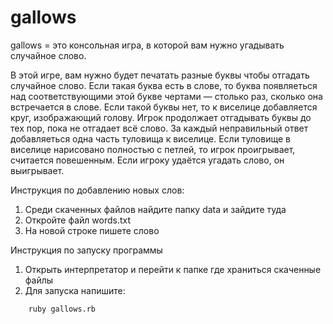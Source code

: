 # gallows

gallows = это консольная игра, в которой вам нужно угадывать случайное слово.

В этой игре, вам нужно будет печатать разные буквы чтобы отгадать случайное слово. 
Если такая буква есть в слове, то буква появляеться над соответствующими этой букве чертами — столько раз, сколько она встречается в слове.
Если такой буквы нет, то к виселице добавляется круг, изображающий голову. Игрок продолжает отгадывать буквы до тех пор, пока не отгадает всё слово. 
За каждый неправильный ответ добавляеться одна часть туловища к виселице.
Если туловище в виселице нарисовано полностью с петлей, то игрок проигрывает, считается повешенным. Если игроку удаётся угадать слово, он выигрывает.

Инструкция по добавлению новых слов:

1. Среди скаченных файлов найдите папку data и зайдите туда
2. Откройте файл words.txt
3. На новой строке пишете слово

Инструкция по запуску программы

1. Открыть интерпретатор и перейти к папке где храниться скаченные файлы
2. Для запуска напишите:

```html
    ruby gallows.rb
```

